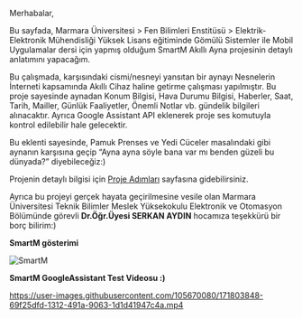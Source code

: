 Merhabalar,

Bu sayfada, Marmara Üniversitesi > Fen Bilimleri Enstitüsü > Elektrik-Elektronik Mühendisliği Yüksek Lisans eğitiminde Gömülü Sistemler ile Mobil Uygulamalar dersi için yapmış olduğum SmartM Akıllı Ayna projesinin detaylı anlatımını yapacağım.

Bu çalışmada, karşısındaki cismi/nesneyi yansıtan bir aynayı Nesnelerin İnterneti kapsamında Akıllı Cihaz haline getirme çalışması yapılmıştır. Bu proje sayesinde aynadan Konum Bilgisi, Hava Durumu Bilgisi, Haberler, Saat, Tarih, Mailler, Günlük Faaliyetler, Önemli Notlar vb. gündelik bilgileri alınacaktır. Ayrıca Google Assistant API eklenerek proje ses komutuyla kontrol edilebilir hale gelecektir.

Bu eklenti sayesinde, Pamuk Prenses ve Yedi Cüceler masalındaki gibi aynanın karşısına geçip “Ayna ayna söyle bana var mı benden güzeli bu dünyada?” diyebileceğiz:)

Projenin detaylı bilgisi için [Proje Adımları](https://github.com/kayaemre134220003/SmartM/wiki/SmartM-UYGULAMA-ADIMLARI)  sayfasına gidebilirsiniz.

Ayrıca bu projeyi gerçek hayata geçirilmesine vesile olan Marmara Üniversitesi Teknik Bilimler Meslek Yüksekokulu Elektronik ve Otomasyon Bölümünde görevli **Dr.Öğr.Üyesi SERKAN AYDIN** hocamıza teşekkürü bir borç bilirim:)

**SmartM gösterimi**

![SmartM](https://user-images.githubusercontent.com/105670080/171802624-b4e0d884-d42b-44a3-8ac9-c514488d7565.jpg)


**SmartM GoogleAssistant Test Videosu :)**

https://user-images.githubusercontent.com/105670080/171803848-69f25dfd-1312-491a-9063-1d1d41947c4a.mp4
